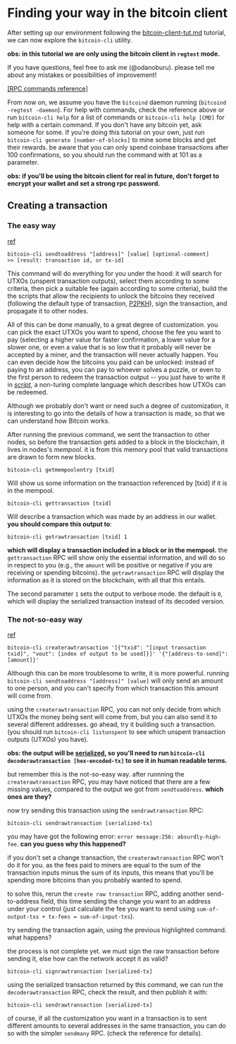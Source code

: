 # Finding your way in the bitcoin client

After setting up our environment following the [bitcoin-client-tut.md](/bitcoin-client-tut.md)
tutorial, we can now explore the `bitcoin-cli` utility.

**obs: in this tutorial we are only using the bitcoin client in
`regtest` mode.**

If you have questions, feel free to ask me (@odanoburu). please tell
me about any mistakes or possibilities of improvement!

[[RPC commands
reference]](https://bitcoin.org/en/developer-reference#rpc-quick-reference)

From now on, we assume you have the `bitcoind` daemon running
(`bitcoind -regtest -daemon`). For help with commands, check the
reference above or run `bitcoin-cli help` for a list of commands or
`bitcoin-cli help [CMD]` for help with a certain command. If you don't
have any bitcoin yet, ask someone for some. If you're doing this
tutorial on your own, just run `bitcoin-cli generate
[number-of-blocks]` to mine some blocks and get their rewards. be
aware that you can only spend coinbase transactions after 100
confirmations, so you should run the command with at 101 as a
parameter.

**obs: if you'll be using the bitcoin client for real in future, don't
forget to encrypt your wallet and set a strong rpc password.**

## Creating a transaction 

### The easy way

[ref](https://bitcoin.org/en/developer-reference#sendtoaddress)

	bitcoin-cli sendtoaddress "[address]" [value] [optional-comment]
	>> [result: transaction id, or tx-id]

This command will do everything for you under the hood: it will search
for UTXOs (unspent transaction outputs), select them according to some
criteria, then pick a suitable fee (again according to some criteria),
build the the scripts that allow the recipients to unlock the bitcoins
they received (following the default type of
transaction, [P2PKH](https://bitcoin.org/en/glossary/p2pkh-address)),
sign the transaction, and propagate it to other nodes.

All of this can be done manually, to a great degree of
customization. you can pick the exact UTXOs you want to spend, choose
the fee you want to pay (selecting a higher value for faster
confirmation, a lower value for a slower one, or even a value that is
so low that it probably will never be accepted by a miner, and the
transaction will never actually happen. You can even decide how the
bitcoins you paid can be unlocked: instead of paying to an address,
you can pay to whoever solves a puzzle, or even to the first person to
redeem the transaction output -- you just have to write it
in [*script*](https://en.bitcoin.it/wiki/Script), a non-turing
complete language which describes how UTXOs can be redeemed.

Although we probably don't want or need such a degree of
customization, it is interesting to go into the details of how a
transaction is made, so that we can understand how Bitcoin works.

After running the previous command, we sent the transaction to other
nodes, so before the transaction gets added to a block in the
blockchain, it lives in nodes's *mempool*. it is from this memory pool
that valid transactions are drawn to form new blocks.

	bitcoin-cli getmempoolentry [txid]
	
Will show us some information on the transaction referenced by [txid]
if it is in the mempool.

	bitcoin-cli gettransaction [txid]

Will describe a transaction which was made by an address in our
wallet. **you should compare this output to**:

	bitcoin-cli getrawtransaction [txid] 1

**which will display a transaction included in a block or in the
mempool.** the `gettransaction` RPC will show only the essential
information, and will do so in respect to you (e.g., the `amount` will
be positive or negative if you are receiving or spending
bitcoins). the `getrawtransaction` RPC will display the information as
it is stored on the blockchain, with all that this entails.

The second parameter `1` sets the output to verbose mode. the default
is `0`, which will display the serialized transaction instead of its
decoded version.

### The not-so-easy way

[ref](https://bitcoin.org/en/developer-reference#createrawtransaction)

	bitcoin-cli createrawtransaction '[{"txid":	"[input transaction txid]",	"vout": [index of output to be used]}]'	'{"[address-to-send]":	[amount]}'

Although this can be more troublesome to write, it is more
powerful. running `bitcoin-cli sendtoaddress "[address]" [value]` will
only send an amount to one person, and you can't specify from which
transaction this amount will come from.

using the `createrawtransaction` RPC, you can not only decide from
which UTXOs the money being sent will come from, but you can also send
it to several different addresses. go ahead, try it building such a
transaction. (you should run `bitcoin-cli listunspent` to see which
unspent transaction outputs (UTXOs) you have).

**obs: the output will
be
[serialized](https://bitcoin.org/en/developer-reference#raw-transaction-format),
so you'll need to run `bitcoin-cli decoderawtransaction
[hex-encoded-tx]` to see it in human readable terms.**

but remember this is the not-so-easy way. after runnning the
`createrawtransaction` RPC, you may have noticed that there are a few
missing values, compared to the output we got from
`sendtoaddress`. **which ones are they?**

now try sending this transaction using the `sendrawtransaction` RPC:

	bitcoin-cli sendrawtransaction [serialized-tx]
	
you may have got the following error: `error message:256:
absurdly-high-fee`. **can you guess why this happened?**

if you don't set a change transaction, the `createrawtransaction` RPC
won't do it for you. as the fees paid to miners are equal to the sum
of the transaction inputs minus the sum of its inputs, this means that
you'll be spending more bitcoins than you probably wanted to spend.

to solve this, rerun the `create raw transaction` RPC, adding another
send-to-address field, this time sending the change you want to an
address under your control (just calculate the fee you want to send
using `sum-of-output-txs + tx-fees = sum-of-input-txs`).

try sending the transaction again, using the previous highlighted
command. what happens?

the process is not complete yet. we must sign the raw transaction
before sending it, else how can the network accept it as valid?

	bitcoin-cli signrawtransaction [serialized-tx]
	
using the serialized transaction returned by this command, we can run
the `decoderawtransaction` RPC, check the result, and then publish it
with:

	bitcoin-cli sendrawtransaction [serialized-tx]

of course, if all the customization you want in a transaction is to
sent different amounts to several addresses in the same transaction,
you can do so with the simpler `sendmany` RPC. (check the reference
for details).
